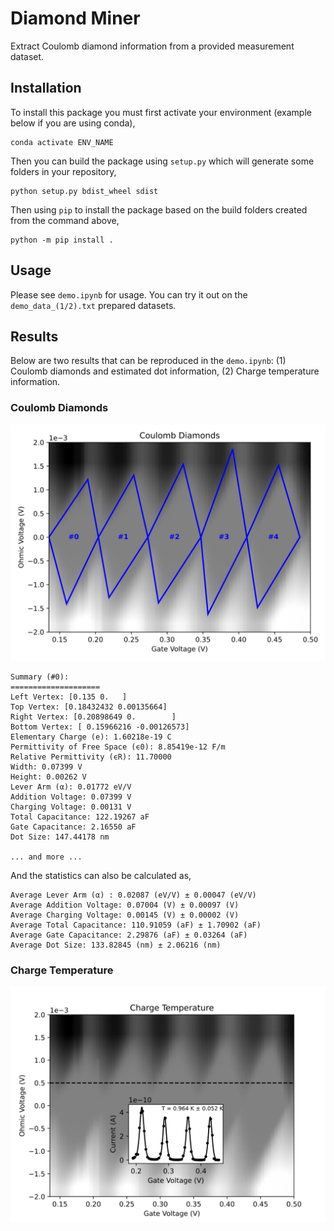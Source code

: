 # Diamond Miner

Extract Coulomb diamond information from a provided measurement dataset. 

## Installation

To install this package you must first activate your environment (example below if you are using conda),
```shell
conda activate ENV_NAME
```
Then you can build the package using `setup.py` which will generate some folders in your repository,
```shell
python setup.py bdist_wheel sdist
```
Then using `pip` to install the package based on the build folders created from the command above,
```shell
python -m pip install . 
```

## Usage

Please see `demo.ipynb` for usage. You can try it out on the `demo_data_(1/2).txt` prepared datasets.

## Results

Below are two results that can be reproduced in the `demo.ipynb`: (1) Coulomb diamonds and estimated dot information, (2) Charge temperature information.

### Coulomb Diamonds

![alt text](photos/demo_data_1/diamonds.svg)

```text
Summary (#0):
====================
Left Vertex: [0.135 0.   ]
Top Vertex: [0.18432432 0.00135664]
Right Vertex: [0.20898649 0.        ]
Bottom Vertex: [ 0.15966216 -0.00126573]
Elementary Charge (e): 1.60218e-19 C
Permittivity of Free Space (ϵ0): 8.85419e-12 F/m
Relative Permittivity (ϵR): 11.70000
Width: 0.07399 V
Height: 0.00262 V
Lever Arm (α): 0.01772 eV/V
Addition Voltage: 0.07399 V
Charging Voltage: 0.00131 V
Total Capacitance: 122.19267 aF
Gate Capacitance: 2.16550 aF
Dot Size: 147.44178 nm

... and more ...
```

And the statistics can also be calculated as,
```text
Average Lever Arm (α) : 0.02087 (eV/V) ± 0.00047 (eV/V)
Average Addition Voltage: 0.07004 (V) ± 0.00097 (V)
Average Charging Voltage: 0.00145 (V) ± 0.00002 (V)
Average Total Capacitance: 110.91059 (aF) ± 1.70902 (aF)
Average Gate Capacitance: 2.29876 (aF) ± 0.03264 (aF)
Average Dot Size: 133.82845 (nm) ± 2.06216 (nm)
```

### Charge Temperature

![alt text](photos/demo_data_1/temperature.svg)